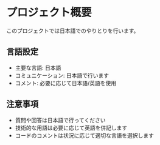 # プロジェクト概要

このプロジェクトでは日本語でのやりとりを行います。

## 言語設定
- 主要な言語: 日本語
- コミュニケーション: 日本語で行います
- コメント: 必要に応じて日本語/英語を使用

## 注意事項
- 質問や回答は日本語で行ってください
- 技術的な用語は必要に応じて英語を併記します
- コードのコメントは状況に応じて適切な言語を選択します